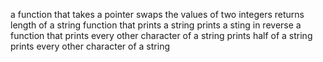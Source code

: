 a function that takes a pointer
swaps the values of two integers
returns length of a string
function that prints a string
prints a sting in reverse
 a function that prints every other character of a string
prints half of a string
prints every other character of a string
